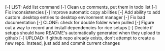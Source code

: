 [-] LIST: Add list command
[-] Clean up comments, put them in todo list
[-] Fix inconsistencies
[-] Improve automatic copy abilities
[-] Add ability to add custom .desktop entries to desktop environment manager
[-] Fix bad documentation
[-] CLONE: check for double folder when pulled
[-] Figure out a way to record and install dependencies for rice setups
[-] Decide if setups should have README's automatically generated when they upload to github
[-] UPLOAD: If github repo already exists, don't attempt to create a new repo. Instead, just add and commit current changes

